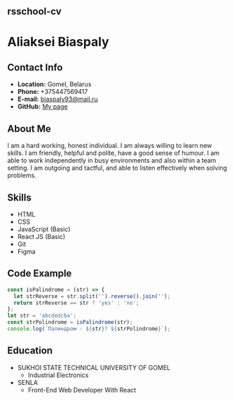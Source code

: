 ## rsschool-cv 
 
 
# Aliaksei Biaspaly 
 
 
## Contact Info 
 
* **Location:** Gomel,  Belarus 
* **Phone:** +375447569417 
* **E-mail:** biaspaly93@mail.ru 
* **GitHub:** [My page](https://github.com/Akexey93) 
 
## About Me 
 
I am a hard working, honest individual. I am always willing to learn new skills. I am friendly, helpful and polite, have a good sense of humour. I am able to work independently in busy environments and also within a team setting. I am outgoing and tactful, and able to listen effectively when solving problems. 
 
## Skills 
 
* HTML 
* CSS  
* JavaScript (Basic) 
* React JS (Basic) 
* Git  
* Figma 
 
## Code Example 
 
```js 
const isPalindrome = (str) => { 
  let strReverse = str.split('').reverse().join(''); 
  return strReverse == str ? 'yes' : 'no'; 
}; 
let str = 'abcdedcba'; 
const strPolindrome = isPalindrome(str); 
console.log(`Палиндром - ${str}? ${strPolindrome}`); 
``` 
 
## Education 
 
* SUKHOI STATE TECHNICAL UNIVERSITY OF GOMEL 
  + Industrial Electronics 
* SENLA 
  + Front-End Web Developer With React 

